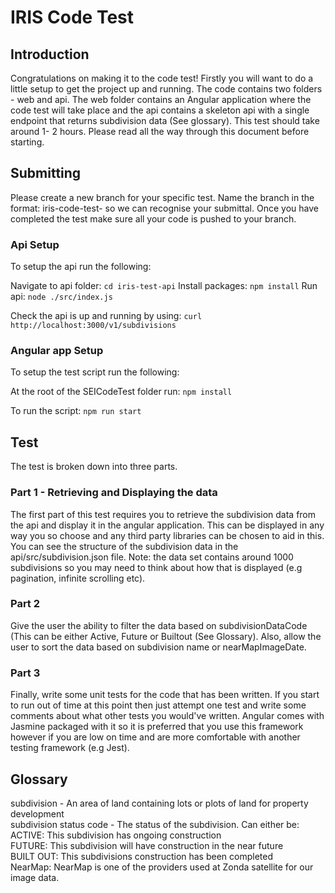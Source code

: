 # IRIS Code Test

## Introduction

Congratulations on making it to the code test! Firstly you will want to do a little setup to
get the project up and running. The code contains two folders - web and api. The web folder 
contains an Angular application where the code test will take place and the api contains a 
skeleton api with a single endpoint that returns subdivision data (See glossary). This test
should take around 1- 2 hours. Please read all the way through this document before starting. 

## Submitting
Please create a new branch for your specific test. Name the branch in the format:
iris-code-test-<yourname> so we can recognise your submittal. Once you have completed
the test make sure all your code is pushed to your branch. 

### Api Setup

To setup the api run the following:

Navigate to api folder: `cd iris-test-api`
Install packages: `npm install`
Run api: `node ./src/index.js`

Check the api is up and running by using:
`curl http://localhost:3000/v1/subdivisions`

### Angular app Setup

To setup the test script run the following:

At the root of the SEICodeTest folder run:
`npm install`

To run the script: `npm run start`

## Test

The test is broken down into three parts.

### Part 1 - Retrieving and Displaying the data

The first part of this test requires you to retrieve the subdivision data from the api and display it in 
the angular application. This can be displayed in any way you so choose and any third party libraries can
be chosen to aid in this. You can see the structure of the subdivision data in the api/src/subdivision.json
file. Note: the data set contains around 1000 subdivisions so you may need to think about how that is 
displayed (e.g pagination, infinite scrolling etc).

### Part 2
 Give the user the ability to filter the data based on subdivisionDataCode (This can be either Active, Future 
 or Builtout (See Glossary). Also, allow the user to sort the data based on subdivision name or nearMapImageDate.

### Part 3

Finally, write some unit tests for the code that has been written. If you start to run out of time at this point
then just attempt one test and write some comments about what other tests you would've written. Angular comes
with Jasmine packaged with it so it is preferred that you use this framework however if you are low on time and
are more comfortable with another testing framework (e.g Jest).

## Glossary

subdivision - An area of land containing lots or plots of land for property development <br />
subdivision status code - The status of the subdivision. Can either be: <br />
ACTIVE: This subdivision has ongoing construction <br />
FUTURE: This subdivision will have construction in the near future <br />
BUILT OUT: This subdivisions construction has been completed <br />
NearMap: NearMap is one of the providers used at Zonda satellite for our image data. <br />
